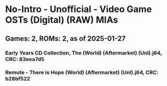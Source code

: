 # No-Intro - Unofficial - Video Game OSTs (Digital) (RAW) MIAs
## Games: 2, ROMs: 2, as of 2025-01-27
### Early Years CD Collection, The (World) (Aftermarket) (Unl).j64, CRC: 83eea7d5
### Remute - There is Hope (World) (Aftermarket) (Unl).j64, CRC: b28bf522
